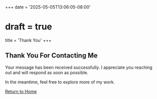 +++
date = '2025-05-05T13:06:05-08:00'
# draft = true
title = 'Thank You'
+++

## Thank You For Contacting Me

Your message has been received successfully. I appreciate you reaching out and will respond as soon as possible.

In the meantime, feel free to explore more of my work.

[Return to Home](/)